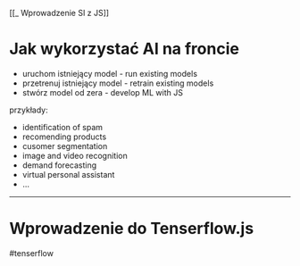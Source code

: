 [[_ Wprowadzenie SI z JS]]

# Jak wykorzystać AI na froncie
- uruchom istniejący model - run existing models
- przetrenuj istniejący model - retrain existing models
- stwórz model od zera - develop ML with JS

przykłady:
- identification of spam
- recomending products
- cusomer segmentation
- image and video recognition
- demand forecasting
- virtual personal assistant
- ...










----
# Wprowadzenie do Tenserflow.js
#tenserflow 



















